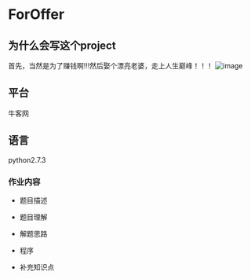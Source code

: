 # ForOffer

## 为什么会写这个project
首先，当然是为了赚钱啊!!!然后娶个漂亮老婆，走上人生巅峰！！！
![image](../.idea/picture/work/130063604698672953.png)

## 平台

牛客网

## 语言
python2.7.3

### 作业内容

* 题目描述

* 题目理解

* 解题思路

* 程序

* 补充知识点